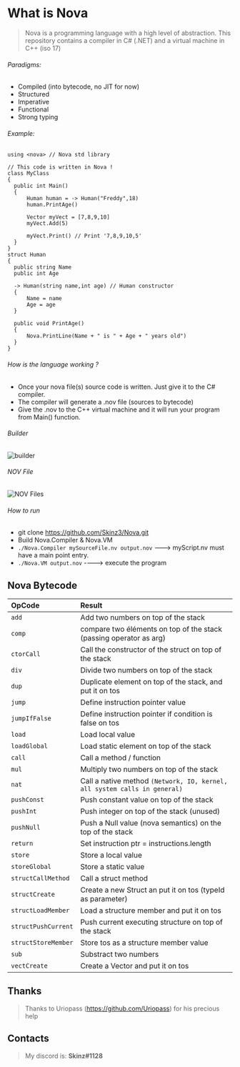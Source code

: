 
# What is Nova

> Nova is a programming language with a high level of abstraction. This repository contains a compiler in C# (.NET) and a virtual machine in C++ (iso 17)

  
  ###### Paradigms:
  + Compiled (into bytecode, no JIT for now)
  + Structured
  + Imperative
  + Functional
  + Strong typing
  ###### Example:

  ```
using <nova> // Nova std library

// This code is written in Nova !
class MyClass
{
    public int Main()
    {
        Human human = -> Human("Freddy",18)
        human.PrintAge()

        Vector myVect = [7,8,9,10]
        myVect.Add(5)

        myVect.Print() // Print '7,8,9,10,5'
    }
}
struct Human
{
    public string Name
    public int Age
    
    -> Human(string name,int age) // Human constructor
    {
        Name = name
        Age = age
    }

    public void PrintAge()
    {
        Nova.PrintLine(Name + " is " + Age + " years old")
    }
}
 ```
 ###### How is the language working ?
 + Once your nova file(s) source code is written. Just give it to the C# compiler.
 + The compiler will generate a .nov file (sources to bytecode)
 + Give the .nov to the C++ virtual machine and it will run your program from Main() function.

###### Builder

 ![builder](https://puu.sh/F2jxl/e1f80ffc4a.png)

###### NOV File

![NOV Files](https://puu.sh/F2jDk/390c696ae5.png)


###### How to run
  + git clone https://github.com/Skinz3/Nova.git
  + Build Nova.Compiler & Nova.VM
  + ``` ./Nova.Compiler mySourceFile.nv output.nov ```  ---> myScript.nv must have a main point entry. 
  + ``` ./Nova.VM output.nov ``` ----> execute the program

## Nova Bytecode

| OpCode | Result |
| :--- | :--- | 
| `add` | Add two numbers on top of the stack | 
| `comp` | compare two éléments on top of the stack (passing operator as arg)|
| `ctorCall` | Call the constructor of the struct on top of the stack | 
| `div` | Divide two numbers on top of the stack | 
| `dup` | Duplicate element on top of the stack, and put it on tos| 
| `jump` | Define instruction pointer value  | 
| `jumpIfFalse` | Define instruction pointer if condition is false on tos  | 
| `load` | Load local value | 
| `loadGlobal` | Load static element on top of the stack | 
| `call` | Call a method / function  | 
| `mul` | Multiply two numbers on top of the stack | 
| `nat` | Call a native method `(Network, IO, kernel, all system calls in general)` | 
| `pushConst` | Push constant value on top of the stack |
| `pushInt` | Push integer on top of the stack (unused) |
| `pushNull` | Push a Null value (nova semantics) on the top of the stack  |
| `return` | Set instruction ptr = instructions.length  |
| `store` | Store a local value  |
| `storeGlobal` | Store a static value  | 
| `structCallMethod` | Call a struct method  |
| `structCreate` | Create a new Struct<T> an put it on tos (typeId as parameter)  |
| `structLoadMember` | Load a structure member and put it on tos |
| `structPushCurrent` | Push current executing structure on top of the stack |
| `structStoreMember` | Store tos as a structure member value  |
| `sub` | Substract two numbers |
| `vectCreate` | Create a Vector<T> and put it on tos  |

 
## Thanks

  > Thanks to Uriopass (https://github.com/Uriopass) for his precious help
## Contacts

  > My discord is: **Skinz#1128**
  
